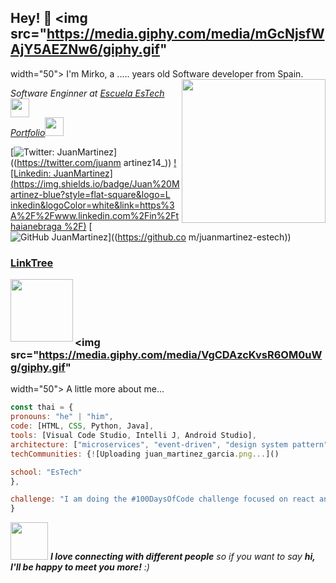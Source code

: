 
## Hey! 👋 <img src="https://media.giphy.com/media/mGcNjsfWAjY5AEZNw6/giphy.gif"
width="50">
I'm Mirko, a ..... years old Software developer from Spain.
<img align='right' src="https://media.giphy.com/media/ieyl9zmCjO4b4t6qoY/giphy.gif"
width="230">
<p><em>Software Enginner at <a
href="http://www.unb.br](https://escuelaestech.es/">Escuela EsTech</a><img
src="https://media.giphy.com/media/fYSnHlufseco8Fh93Z/giphy.gif" width="30"></br><a
href="https://juanmartinezgarcia.cms.webnode.es/">Portfolio</a><img src="#" width="30">
</em></p>

[![Twitter:
JuanMartinez](https://img.shields.io/twitter/follow/juanmartinez14)]((https://twitter.com/juanm
artinez14_))
[![Linkedin:
JuanMartinez](https://img.shields.io/badge/Juan%20Martinez-blue?style=flat-square&logo=L
inkedin&logoColor=white&link=https%3A%2F%2Fwww.linkedin.com%2Fin%2Fthaianebraga
%2F)](https://www.linkedin.com/in/juan-mart%C3%ADnez-garc%C3%ADa-26a165286/)
[![GitHub
JuanMartinez](https://img.shields.io/github/followers/juanmartinez-estech)]((https://github.co
m/juanmartinez-estech))
<h3><a href="https://linktr.ee/juan_martinez_garcia">LinkTree</a></h3>
<img align="left"
src="https://github.com/juanmartinez-estech/juanmartinez-estech/assets/148443027/77cc2f6
0-5850-4fd3-923a-67a791822d98" witdh="100" height="100">
<br>
<br>
<br>
<br>

### <img src="https://media.giphy.com/media/VgCDAzcKvsR6OM0uWg/giphy.gif"
width="50"> A little more about me...
```javascript
const thai = {
pronouns: "he" | "him",
code: [HTML, CSS, Python, Java],
tools: [Visual Code Studio, Intelli J, Android Studio],
architecture: ["microservices", "event-driven", "design system pattern"],
techCommunities: {![Uploading juan_martinez_garcia.png...]()

school: "EsTech"
},

challenge: "I am doing the #100DaysOfCode challenge focused on react and typescript"
}
```

<img src="https://media.giphy.com/media/LnQjpWaON8nhr21vNW/giphy.gif" width="60">
<em><b>I love connecting with different people</b> so if you want to say <b>hi, I'll be happy
to meet you more!</b> :)</em>

